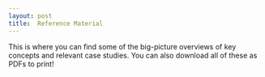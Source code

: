 ```yaml
---
layout: post
title:  Reference Material
---
```


This is where you can find some of the big-picture overviews of key concepts and relevant case studies. You can also download all of these as PDFs to print! 

